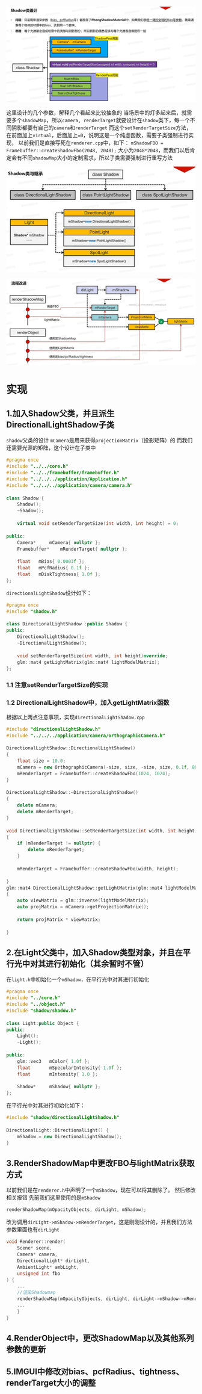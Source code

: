 ![输入图片说明](/imgs/2025-02-26/aL4BSM1rT8dVSror.png)

这里设计的几个参数，解释几个看起来比较抽象的
当场景中的灯多起来后，就需要多个`shadowMap`，所以`camera, renderTarget`就要设计在`shadow`类下，每一个不同阴影都要有自己的`camera`和`renderTarget`
而这个`setRenderTargetSize`方法，在前面加上`virtual`，后面加上`=0`，说明这是一个纯虚函数，需要子类强制进行实现，
以前我们是直接写死在`renderer.cpp`中，如下：
`mShadowFBO = Framebuffer::createShadowFbo(2048, 2048);`
大小为`2048*2048`，而我们以后肯定会有不同`shadowMap`大小的定制需求，所以子类需要强制进行重写方法

![输入图片说明](/imgs/2025-02-26/DsjfF0lOja219sUp.png)

![输入图片说明](/imgs/2025-02-26/mfl7Gdi2fZhSKIvj.png)

# 实现
## 1.加入Shadow父类，并且派生DirectionalLightShadow子类
`shadow`父类的设计
`mCamera`是用来获得`projectionMatrix`（投影矩阵）的
而我们还需要光源的矩阵，这个设计在子类中
```cpp
#pragma once
#include "../../core.h"
#include "../../framebuffer/framebuffer.h"
#include "../../../application/Application.h"
#include "../../../application/camera/camera.h"

class Shadow {
	Shadow();
	~Shadow();

	virtual void setRenderTargetSize(int width, int height) = 0;

public:
	Camera*		mCamera{ nullptr };
	Framebuffer*	mRenderTarget{ nullptr };

	float	mBias{ 0.0003f };
	float	mPcfRadius{ 0.1f };
	float	mDiskTightness{ 1.0f };
};
```
`directionalLightShadow`设计如下：
```cpp
#pragma once
#include "shadow.h"

class DirectionalLightShadow :public Shadow {
public:
	DirectionalLightShadow();
	~DirectionalLightShadow();

	void setRenderTargetSize(int width, int height)override;
	glm::mat4 getLightMatrix(glm::mat4 lightModelMatrix);
};
```
### 1.1 注意setRenderTargetSize的实现
### 1.2 DirectionalLightShadow中，加入getLightMatrix函数
根据以上两点注意事项，实现`directionalLightShadow.cpp`
```cpp
#include "directionalLightShadow.h"
#include "../../../application/camera/orthographicCamera.h"

DirectionalLightShadow::DirectionalLightShadow()
{
	float size = 10.0;
	mCamera = new OrthographicCamera(-size, size, -size, size, 0.1f, 80.0f);
	mRenderTarget = Framebuffer::createShadowFbo(1024, 1024);
}

DirectionalLightShadow::~DirectionalLightShadow()
{
	delete mCamera;
	delete mRenderTarget;
}

void DirectionalLightShadow::setRenderTargetSize(int width, int height)
{
	if (mRenderTarget != nullptr) {
		delete mRenderTarget;
	}

	mRenderTarget = Framebuffer::createShadowFbo(width, height);

}
glm::mat4 DirectionalLightShadow::getLightMatrix(glm::mat4 lightModelMatrix)
{
	auto viewMatrix = glm::inverse(lightModelMatrix);
	auto projMatrix = mCamera->getProjectionMatrix();

	return projMatrix * viewMatrix;

}
```
## 2.在Light父类中，加入Shadow类型对象，并且在平行光中对其进行初始化（其余暂时不管）	
在`light.h`中初始化一个`mShadow`，在平行光中对其进行初始化
```cpp
#pragma once
#include "../core.h"
#include "../object.h"
#include "shadow/shadow.h"

class Light:public Object {
public:
	Light();
	~Light();

public:
	glm::vec3	mColor{ 1.0f };
	float		mSpecularIntensity{ 1.0f };
	float		mIntensity{ 1.0 };

	Shadow*		mShadow{ nullptr };
};
```
在平行光中对其进行初始化如下：
```cpp
#include "shadow/directionalLightShadow.h"

DirectionalLight::DirectionalLight() {
	mShadow = new DirectionalLightShadow();
}
```
## 3.RenderShadowMap中更改FBO与lightMatrix获取方式
以前我们是在`renderer.h`中声明了一个`mShadow`，现在可以将其删除了。
然后修改相关报错
先前我们这里使用的是`mShadow`
```cpp
renderShadowMap(mOpacityObjects, dirLight, mShadow);
```
改为调用`dirLight->mShadow->mRenderTarget`，这是刚刚设计的，并且我们方法参数里面也有`dirLight`
```cpp
void Renderer::render(
	Scene* scene, 
	Camera* camera,
	DirectionalLight* dirLight,
	AmbientLight* ambLight,
	unsigned int fbo
) {
	...
	//渲染Shadowmap
	renderShadowMap(mOpacityObjects, dirLight, dirLight->mShadow->mRenderTarget);
	...
	}
}
```
## 4.RenderObject中，更改ShadowMap以及其他系列参数的更新
## 5.IMGUI中修改对bias、pcfRadius、tightness、renderTarget大小的调整
<!--stackedit_data:
eyJoaXN0b3J5IjpbLTE2OTQ4NzMyNjEsNDYwNzQxMDAzLC0yNT
c4MTQ3OTIsLTE4MjgwMjAzMDEsLTEwMzA2Mjc3NzYsOTI1MjI3
NjM3LDQ2Njc1NjUxNF19
-->